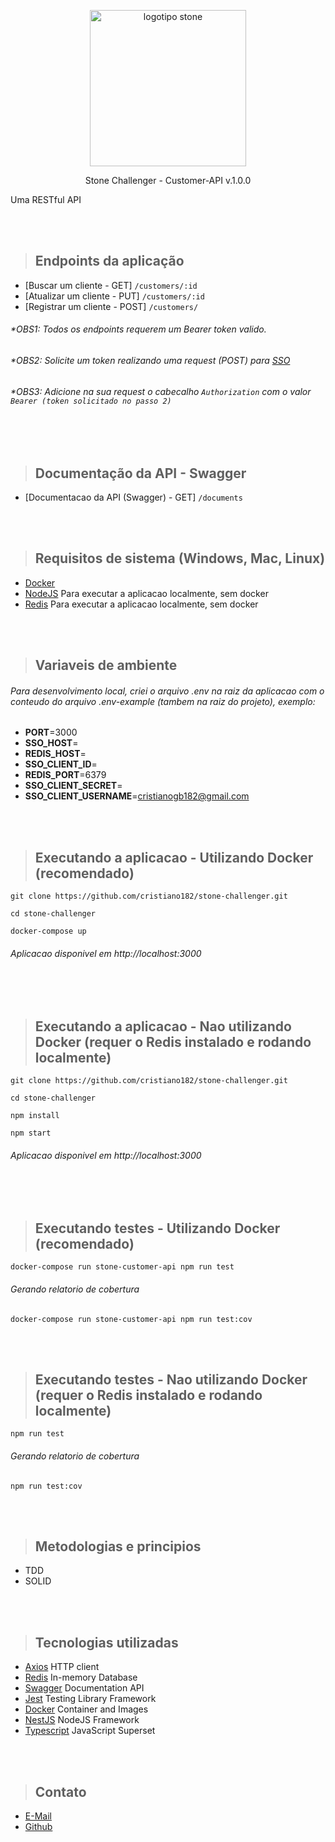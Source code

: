 
<p  align="center">
<a  href="http://nestjs.com/"  target="blank">
<img  src="https://upload.wikimedia.org/wikipedia/commons/c/c9/Stone_pagamentos.png"  width="250"  alt="logotipo stone" />
</a>
</p>
<p  align="center">Stone Challenger - Customer-API v.1.0.0</p>

Uma RESTful API

<br /><br />


> ## Endpoints da aplicação

- [Buscar um cliente - GET] `/customers/:id`
- [Atualizar um cliente - PUT] `/customers/:id`
- [Registrar um cliente - POST] `/customers/`


###### *OBS1: Todos os endpoints requerem um Bearer token valido.
###### *OBS2: Solicite um token realizando uma request (POST) para [SSO](https://accounts.seguros.vitta.com.br/auth/realms/careers/protocol/openid-connect/token/)
###### *OBS3: Adicione na sua request o cabecalho `Authorization` com o valor `Bearer (token solicitado no passo 2)`

<br /><br />

> ## Documentação da API - Swagger

- [Documentacao da API (Swagger) - GET] `/documents`

<br /><br />

> ## Requisitos de sistema (Windows, Mac, Linux)

- [Docker](https://www.docker.com/)
- [NodeJS](https://nodejs.org/en/) Para executar a aplicacao localmente, sem docker
- [Redis](https://redis.io/download/) Para executar a aplicacao localmente, sem docker

<br /><br />

> ## Variaveis de ambiente

###### Para desenvolvimento local, criei o arquivo .env na raiz da aplicacao com o conteudo do arquivo .env-example (tambem na raiz do projeto), exemplo:


- **PORT**=3000
- **SSO_HOST**=
- **REDIS_HOST**=
- **SSO_CLIENT_ID**= 
- **REDIS_PORT**=6379
- **SSO_CLIENT_SECRET**=
- **SSO_CLIENT_USERNAME**=cristianogb182@gmail.com

<br /><br />


> ## **Executando a aplicacao - Utilizando Docker (recomendado)**

```
git clone https://github.com/cristiano182/stone-challenger.git
```
```
cd stone-challenger 
```
```
docker-compose up
```
###### Aplicacao disponivel em http://localhost:3000

<br /><br />


> ## **Executando a aplicacao - Nao utilizando Docker (requer o Redis instalado e rodando localmente)**

```
git clone https://github.com/cristiano182/stone-challenger.git
```
```
cd stone-challenger 
```
```
npm install
```
```
npm start
```
###### Aplicacao disponivel em http://localhost:3000

<br /><br />


> ## **Executando testes - Utilizando Docker (recomendado)**

```
docker-compose run stone-customer-api npm run test
```
###### Gerando relatorio de cobertura
```
docker-compose run stone-customer-api npm run test:cov
```

<br /><br />


> ## **Executando testes - Nao utilizando Docker (requer o Redis instalado e rodando localmente)**

```
npm run test
```
###### Gerando relatorio de cobertura
```
npm run test:cov
```

<br /><br />


> ## Metodologias e principios
* TDD
* SOLID

<br /><br />

> ## Tecnologias utilizadas

- [Axios](https://axios-http.com/) HTTP client
- [Redis](https://redis.io/) In-memory Database
- [Swagger](https://redis.io/) Documentation API
- [Jest](https://jestjs.io/) Testing Library Framework
- [Docker](https://www.docker.com/) Container and Images
- [NestJS](https://github.com/nestjs/nest) NodeJS Framework
- [Typescript](https://www.typescriptlang.org/) JavaScript Superset


<br /><br />

> ## Contato

- [E-Mail](cristianogb182@gmail.com)
- [Github](https://github.com/cristiano182)

